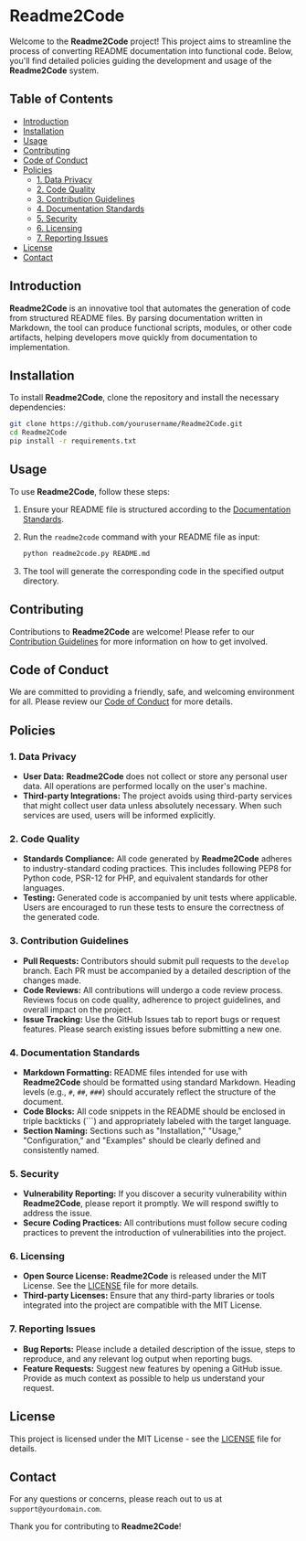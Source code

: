 
# Readme2Code

Welcome to the **Readme2Code** project! This project aims to streamline the process of converting README documentation into functional code. Below, you'll find detailed policies guiding the development and usage of the **Readme2Code** system.

## Table of Contents

- [Introduction](#introduction)
- [Installation](#installation)
- [Usage](#usage)
- [Contributing](#contributing)
- [Code of Conduct](#code-of-conduct)
- [Policies](#policies)
  - [1. Data Privacy](#1-data-privacy)
  - [2. Code Quality](#2-code-quality)
  - [3. Contribution Guidelines](#3-contribution-guidelines)
  - [4. Documentation Standards](#4-documentation-standards)
  - [5. Security](#5-security)
  - [6. Licensing](#6-licensing)
  - [7. Reporting Issues](#7-reporting-issues)
- [License](#license)
- [Contact](#contact)

## Introduction

**Readme2Code** is an innovative tool that automates the generation of code from structured README files. By parsing documentation written in Markdown, the tool can produce functional scripts, modules, or other code artifacts, helping developers move quickly from documentation to implementation.

## Installation

To install **Readme2Code**, clone the repository and install the necessary dependencies:

```bash
git clone https://github.com/yourusername/Readme2Code.git
cd Readme2Code
pip install -r requirements.txt
```

## Usage

To use **Readme2Code**, follow these steps:

1. Ensure your README file is structured according to the [Documentation Standards](#documentation-standards).
2. Run the `readme2code` command with your README file as input:

   ```bash
   python readme2code.py README.md
   ```

3. The tool will generate the corresponding code in the specified output directory.

## Contributing

Contributions to **Readme2Code** are welcome! Please refer to our [Contribution Guidelines](#3-contribution-guidelines) for more information on how to get involved.

## Code of Conduct

We are committed to providing a friendly, safe, and welcoming environment for all. Please review our [Code of Conduct](CODE_OF_CONDUCT.md) for more details.

## Policies

### 1. Data Privacy

- **User Data:** **Readme2Code** does not collect or store any personal user data. All operations are performed locally on the user's machine.
- **Third-party Integrations:** The project avoids using third-party services that might collect user data unless absolutely necessary. When such services are used, users will be informed explicitly.

### 2. Code Quality

- **Standards Compliance:** All code generated by **Readme2Code** adheres to industry-standard coding practices. This includes following PEP8 for Python code, PSR-12 for PHP, and equivalent standards for other languages.
- **Testing:** Generated code is accompanied by unit tests where applicable. Users are encouraged to run these tests to ensure the correctness of the generated code.

### 3. Contribution Guidelines

- **Pull Requests:** Contributors should submit pull requests to the `develop` branch. Each PR must be accompanied by a detailed description of the changes made.
- **Code Reviews:** All contributions will undergo a code review process. Reviews focus on code quality, adherence to project guidelines, and overall impact on the project.
- **Issue Tracking:** Use the GitHub Issues tab to report bugs or request features. Please search existing issues before submitting a new one.

### 4. Documentation Standards

- **Markdown Formatting:** README files intended for use with **Readme2Code** should be formatted using standard Markdown. Heading levels (e.g., `#`, `##`, `###`) should accurately reflect the structure of the document.
- **Code Blocks:** All code snippets in the README should be enclosed in triple backticks (```) and appropriately labeled with the target language.
- **Section Naming:** Sections such as "Installation," "Usage," "Configuration," and "Examples" should be clearly defined and consistently named.

### 5. Security

- **Vulnerability Reporting:** If you discover a security vulnerability within **Readme2Code**, please report it promptly. We will respond swiftly to address the issue.
- **Secure Coding Practices:** All contributions must follow secure coding practices to prevent the introduction of vulnerabilities into the project.

### 6. Licensing

- **Open Source License:** **Readme2Code** is released under the MIT License. See the [LICENSE](LICENSE) file for more details.
- **Third-party Licenses:** Ensure that any third-party libraries or tools integrated into the project are compatible with the MIT License.

### 7. Reporting Issues

- **Bug Reports:** Please include a detailed description of the issue, steps to reproduce, and any relevant log output when reporting bugs.
- **Feature Requests:** Suggest new features by opening a GitHub issue. Provide as much context as possible to help us understand your request.

## License

This project is licensed under the MIT License - see the [LICENSE](LICENSE) file for details.

## Contact

For any questions or concerns, please reach out to us at `support@yourdomain.com`.

Thank you for contributing to **Readme2Code**!
